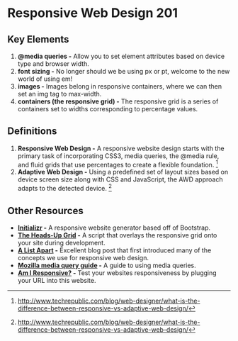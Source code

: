 Responsive Web Design 201
=========================

## Key Elements
1. **@media queries -** Allow you to set element attributes based on  device type and browser width. 
2. **font sizing -** No longer should we be using px or pt, welcome to the new world of using em!
3. **images -** Images belong in responsive containers, where we can then set an img tag to max-width.
4. **containers (the responsive grid) -** The responsive grid is a series of containers set to widths corresponding to percentage values.

## Definitions
1. **Responsive Web Design -** A responsive website design starts with the primary task of incorporating CSS3, media queries, the @media rule, and fluid grids that use percentages to create a flexible foundation. [^TR1]
2. **Adaptive Web Design -**  Using a predefined set of layout sizes based on device screen size along with CSS and JavaScript, the AWD approach adapts to the detected device. [^TR1]

## Other Resources
* **[Initializr](http://www.initializr.com) -** A responsive website generator based off of Bootstrap.
* **[The Heads-Up Grid](http://bohemianalps.com/tools/grid/) -** A script that overlays the responsive grid onto your site during development.
* **[A List Apart](http://alistapart.com/article/responsive-web-design) -** Excellent blog post that first introduced many of the concepts we use for responsive web design.
* **[Mozilla media query guide](http://developer.mozilla.org/en-US/docs/Web/Guide/CSS/Media_queries?redirectlocale=en-US&redirectslug=CSS%2FMedia_queries) -** A guide to using media queries.
* **[Am I Responsive?](http://ami.responsivedesign.is) -** Test your websites responsiveness by plugging your URL into this website.

[^TR1]: http://www.techrepublic.com/blog/web-designer/what-is-the-difference-between-responsive-vs-adaptive-web-design/